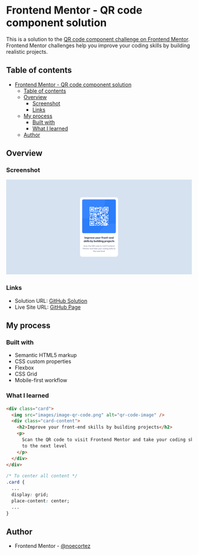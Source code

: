 # Frontend Mentor - QR code component solution

This is a solution to the [QR code component challenge on Frontend Mentor](https://www.frontendmentor.io/challenges/qr-code-component-iux_sIO_H). Frontend Mentor challenges help you improve your coding skills by building realistic projects.

## Table of contents

- [Frontend Mentor - QR code component solution](#frontend-mentor---qr-code-component-solution)
  - [Table of contents](#table-of-contents)
  - [Overview](#overview)
    - [Screenshot](#screenshot)
    - [Links](#links)
  - [My process](#my-process)
    - [Built with](#built-with)
    - [What I learned](#what-i-learned)
  - [Author](#author)


## Overview

### Screenshot

![](./screenshot.png)


### Links

- Solution URL: [GitHub Solution](https://github.com/noecortez/qr-code-component)
- Live Site URL: [GitHub Page](https://noecortez.github.io/qr-code-component/)

## My process

### Built with

- Semantic HTML5 markup
- CSS custom properties
- Flexbox
- CSS Grid
- Mobile-first workflow

### What I learned


```html
<div class="card">
  <img src="images/image-qr-code.png" alt="qr-code-image" />
  <div class="card-content">
    <h2>Improve your front-end skills by building projects</h2>
    <p>
      Scan the QR code to visit Frontend Mentor and take your coding skills
      to the next level
    </p>
  </div>
</div>
```
```css
/* To center all content */
.card {
  ...
  display: grid;
  place-content: center;
  ...
}
```

## Author
- Frontend Mentor - [@noecortez](https://www.frontendmentor.io/profile/noecortez)
